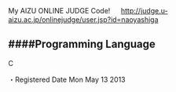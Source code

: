 My AIZU ONLINE JUDGE Code!
　
<http://judge.u-aizu.ac.jp/onlinejudge/user.jsp?id=naoyashiga>

####Programming Language
---
C

・Registered Date
Mon May 13 2013
